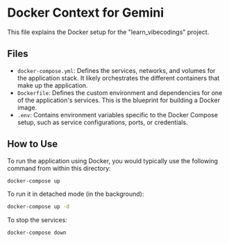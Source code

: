 # Docker Context for Gemini

This file explains the Docker setup for the "learn_vibecodings" project.

## Files

- `docker-compose.yml`: Defines the services, networks, and volumes for the application stack. It likely orchestrates the different containers that make up the application.
- `Dockerfile`: Defines the custom environment and dependencies for one of the application's services. This is the blueprint for building a Docker image.
- `.env`: Contains environment variables specific to the Docker Compose setup, such as service configurations, ports, or credentials.

## How to Use

To run the application using Docker, you would typically use the following command from within this directory:

```bash
docker-compose up
```

To run it in detached mode (in the background):

```bash
docker-compose up -d
```

To stop the services:

```bash
docker-compose down
```
